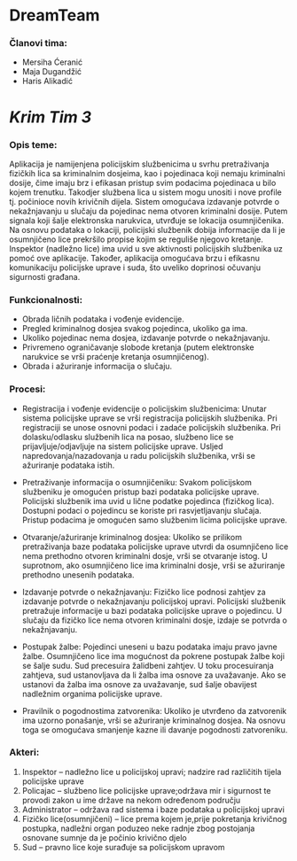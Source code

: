 # **DreamTeam**

### Članovi tima:

- Mersiha Ćeranić
- Maja Dugandžić
- Haris Alikadić

# **_Krim Tim 3_**

### Opis teme: 
Aplikacija je namijenjena policijskim službenicima u svrhu pretraživanja fizičkih lica sa kriminalnim dosjeima, kao i pojedinaca koji nemaju kriminalni dosije, čime imaju brz i efikasan pristup svim podacima pojedinaca u bilo kojem trenutku. Takodjer službena lica u sistem mogu unositi i nove profile tj. počinioce novih krivičnih dijela. Sistem omogućava izdavanje potvrde o nekažnjavanju u slučaju da pojedinac nema otvoren kriminalni dosije. Putem signala koji šalje elektronska narukvica, utvrđuje se lokacija osumnjičenika. Na osnovu podataka o lokaciji, policijski službenik dobija informacije da li je osumnjičeno lice prekršilo propise kojim se reguliše njegovo kretanje. Inspektor (nadležno lice) ima uvid u sve aktivnosti policijskih službenika uz pomoć ove aplikacije. Također, aplikacija omogućava brzu i efikasnu komunikaciju policijske uprave i suda, što uveliko doprinosi očuvanju sigurnosti građana.

### Funkcionalnosti:

- Obrada ličnih podataka i vođenje evidencije.
- Pregled kriminalnog dosjea svakog pojedinca, ukoliko ga ima.
- Ukoliko pojedinac nema dosjea, izdavanje potvrde o nekažnjavanju.
- Privremeno ograničavanje slobode kretanja (putem elektronske narukvice se vrši praćenje kretanja osumnjičenog).
- Obrada i ažuriranje informacija o slučaju.

### Procesi:
- Registracija i vođenje evidencije o policijskim službenicima:  Unutar sistema policijske uprave se vrši registracija policijskih službenika. Pri registraciji se unose osnovni podaci i zadaće policijskih službenika. Pri dolasku/odlasku službenih lica na posao, službeno lice se prijavljuje/odjavljuje na sistem policijske uprave. Usljed napredovanja/nazadovanja u radu policijskih službenika, vrši se ažuriranje podataka istih. 

- Pretraživanje informacija o osumnjičeniku: Svakom policijskom službeniku je omogućen pristup bazi podataka policijske uprave. Policijski službenik ima uvid u lične podatke pojedinca (fizičkog lica). Dostupni podaci o pojedincu se koriste pri rasvjetljavanju slučaja. Pristup podacima je omogućen samo službenim licima policijske uprave.

- Otvaranje/ažuriranje kriminalnog dosjea: Ukoliko se prilikom pretraživanja baze podataka policijske uprave utvrdi da osumnjičeno lice nema prethodno otvoren kriminalni dosje, vrši se otvaranje istog. U suprotnom, ako osumnjičeno lice ima kriminalni dosje, vrši se ažuriranje prethodno unesenih podataka. 

- Izdavanje potvrde o nekažnjavanju: Fizičko lice podnosi zahtjev za izdavanje potvrde o nekažnjavanju policijskoj upravi. Policijski službenik pretražuje informacije u bazi podataka policijske uprave o pojedincu. U slučaju da fizičko lice nema otvoren kriminalni dosje, izdaje se potvrda o nekažnjavanju. 


- Postupak žalbe:  Pojedinci uneseni u bazu podataka imaju pravo javne žalbe. Osumnjičeno lice ima mogućnost da pokrene postupak žalbe koji se šalje sudu. Sud precesuira žalidbeni zahtjev. U toku procesuiranja zahtjeva, sud ustanovljava da li žalba ima osnove za uvažavanje. Ako se ustanovi da žalba ima osnove za uvažavanje, sud šalje obavijest nadležnim organima policijske uprave.

- Pravilnik o pogodnostima zatvorenika: Ukoliko je utvrđeno da zatvorenik ima uzorno ponašanje, vrši se ažuriranje kriminalnog dosjea. Na osnovu toga se omogućava smanjenje kazne ili davanje pogodnosti zatvoreniku.

### Akteri:
1. Inspektor – nadležno lice u policijskoj upravi; nadzire rad različitih tijela policijske uprave
2. Policajac – službeno lice policijske uprave;održava mir i sigurnost te provodi zakon u ime države na nekom određenom području 
3. Administrator – održava rad sistema i baze podataka u policijskoj upravi
4. Fizičko lice(osumnjičeni) – lice prema kojem je,prije pokretanja krivičnog postupka, nadležni organ poduzeo neke radnje zbog postojanja osnovane sumnje da je počinio krivično djelo
5. Sud – pravno lice koje surađuje sa policijskom upravom
